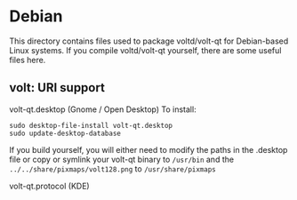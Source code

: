 
Debian
====================
This directory contains files used to package voltd/volt-qt
for Debian-based Linux systems. If you compile voltd/volt-qt yourself, there are some useful files here.

## volt: URI support ##


volt-qt.desktop  (Gnome / Open Desktop)
To install:

	sudo desktop-file-install volt-qt.desktop
	sudo update-desktop-database

If you build yourself, you will either need to modify the paths in
the .desktop file or copy or symlink your volt-qt binary to `/usr/bin`
and the `../../share/pixmaps/volt128.png` to `/usr/share/pixmaps`

volt-qt.protocol (KDE)

